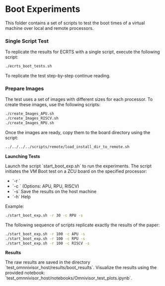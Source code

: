 # **Boot Experiments**

This folder contains a set of scripts to test the boot times of a virtual machine over local and remote processors.

### Single Script Test

To replicate the results for ECRTS with a single script, execute the following script:

```bash
./ecrts_boot_tests.sh
```

To replicate the test step-by-step continue reading.

### Prepare Images

The test uses a set of images with different sizes for each processor. To create these images, use the following scripts:

```bash
./create_Images_APU.sh
./create_Images_RISCV.sh
./create_Images_RPU.sh
```

Once the images are ready, copy them to the board directory using the script:

```bash
../../../../scripts/remote/load_install_dir_to_remote.sh
```

**Launching Tests**

Launch the script \`start_boot_exp.sh\` to run the experiments. The script initiates the VM Boot test on a ZCU board on the specified processor:

- \`-r <repetitions>\`
- \`-c <core>\` (Options: APU, RPU, RISCV)
- \`-s\` Save the results on the host machine
- \`-h\` Help

Example:
```bash
./start_boot_exp.sh -r 30 -c RPU -s
```

The following sequence of scripts replicate exactly the results of the paper:
```bash
./start_boot_exp.sh -r 100 -c APU -s
./start_boot_exp.sh -r 100 -c RPU -s
./start_boot_exp.sh -r 100 -c RISCV -s
```

**Results**

The raw results are saved in the directory \`test_omnnivisor_host/results/boot_results\`. Visualize the results using the provided notebook: \`test_omnnivisor_host/notebooks/Omnivisor_test_plots.ipynb\`.
